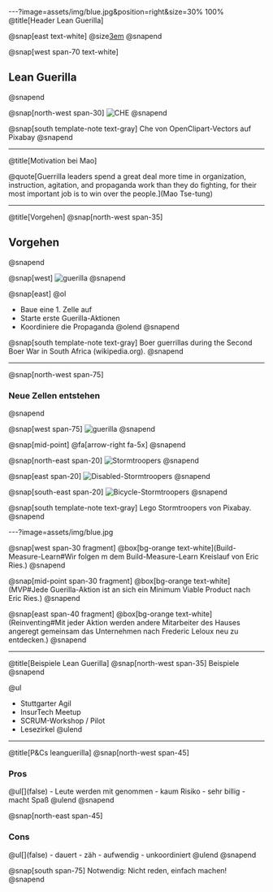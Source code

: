 ---?image=assets/img/blue.jpg&position=right&size=30% 100%
@title[Header Lean Guerilla]


@snap[east text-white]
@size[3em](6.)
@snapend

@snap[west span-70 text-white]
<h2>Lean Guerilla</h2>
@snapend

@snap[north-west span-30]
![CHE](assets/img/che.png)
@snapend


@snap[south template-note text-gray]
Che von OpenClipart-Vectors auf Pixabay
@snapend

---
@title[Motivation bei Mao]

@quote[Guerrilla leaders spend a great deal more time in organization, instruction, agitation, and propaganda work than they do fighting, for their most important job is to win over the people.](Mao Tse-tung)  

---
@title[Vorgehen]
@snap[north-west span-35]
## Vorgehen
@snapend

@snap[west]
![guerilla](assets/img/guerillateam.JPG)
@snapend

@snap[east]
@ol
  - Baue eine 1. Zelle auf
  - Starte erste Guerilla-Aktionen
  - Koordiniere die Propaganda
@olend
@snapend

@snap[south template-note text-gray]
Boer guerrillas during the Second Boer War in South Africa (wikipedia.org).
@snapend

---
@snap[north-west span-75]
### Neue Zellen entstehen
@snapend

@snap[west span-75]
![guerilla](assets/img/guerillateam.JPG)
@snapend

@snap[mid-point]
@fa[arrow-right fa-5x]
@snapend

@snap[north-east span-20]
![Stormtroopers](assets/img/stormtrooper.jpg)
@snapend

@snap[east span-20]
![Disabled-Stormtroopers](assets/img/wheelchair-stormtroopers.jpg)
@snapend

@snap[south-east span-20]
![Bicycle-Stormtroopers](assets/img/byciclestormtroopers.jpg)
@snapend

@snap[south template-note text-gray]
Lego Stormtroopers von Pixabay.
@snapend

---?image=assets/img/blue.jpg

@snap[west span-30 fragment]
@box[bg-orange text-white](Build-Measure-Learn#Wir folgen m dem Build-Measure-Learn Kreislauf von Eric Ries.)
@snapend

@snap[mid-point span-30 fragment]
@box[bg-orange text-white](MVP#Jede Guerilla-Aktion ist an sich ein Minimum Viable Product nach Eric Ries.)
@snapend

@snap[east span-40 fragment]
@box[bg-orange text-white](Reinventing#Mit jeder Aktion werden andere Mitarbeiter des Hauses angeregt gemeinsam das Unternehmen nach Frederic Leloux neu zu entdecken.)
@snapend

---
@title[Beispiele Lean Guerilla]
@snap[north-west span-35]
Beispiele
@snapend

@ul
  - Stuttgarter Agil
  - InsurTech Meetup
  - SCRUM-Workshop / Pilot
  - Lesezirkel
@ulend

---
@title[P&Cs leanguerilla]
@snap[north-west span-45]
  <h3>Pros</h3>
  @ul[](false)
    - Leute werden mit genommen
    - kaum Risiko
    - sehr billig
    - macht Spaß
    @ulend
@snapend

@snap[north-east span-45]
  <h3>Cons</h3>
  @ul[](false)
    - dauert
    - zäh
    - aufwendig
    - unkoordiniert
  @ulend
@snapend

@snap[south span-75]
Notwendig: Nicht reden, einfach machen!
@snapend
